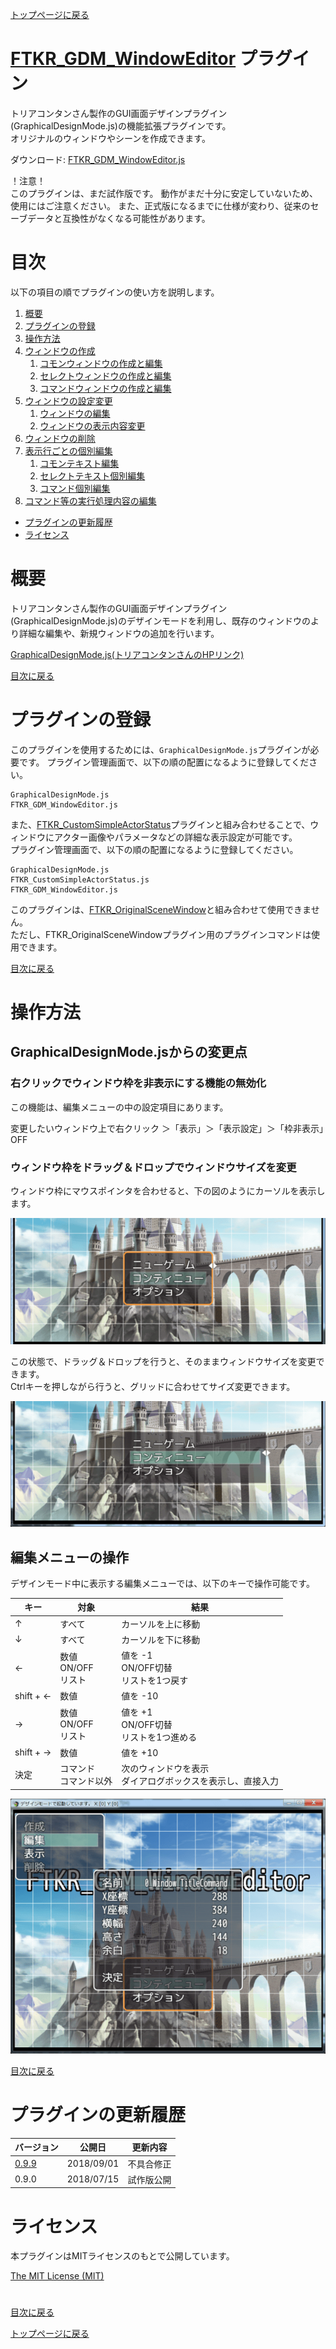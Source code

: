 [トップページに戻る](README.md)

# [FTKR_GDM_WindowEditor](FTKR_GDM_WindowEditor.js) プラグイン

トリアコンタンさん製作のGUI画面デザインプラグイン(GraphicalDesignMode.js)の機能拡張プラグインです。<br>
オリジナルのウィンドウやシーンを作成できます。

ダウンロード: [FTKR_GDM_WindowEditor.js](https://raw.githubusercontent.com/futokoro/RPGMaker/master/FTKR_GDM_WindowEditor.js)

！注意！<br>
このプラグインは、まだ試作版です。
動作がまだ十分に安定していないため、使用にはご注意ください。
また、正式版になるまでに仕様が変わり、従来のセーブデータと互換性がなくなる可能性があります。

# 目次

以下の項目の順でプラグインの使い方を説明します。
1. [概要](#概要)
2. [プラグインの登録](#プラグインの登録)
3. [操作方法](#操作方法)
3. [ウィンドウの作成](FTKR_GDM_WindowEditor_1.ja.md)
    1. [コモンウィンドウの作成と編集](FTKR_GDM_WindowEditor_1.ja.md#コモンウィンドウの作成と編集)
    1. [セレクトウィンドウの作成と編集](FTKR_GDM_WindowEditor_1.ja.md#セレクトウィンドウの作成と編集)
    1. [コマンドウィンドウの作成と編集](FTKR_GDM_WindowEditor_1.ja.md#コマンドウィンドウの作成と編集)
3. [ウィンドウの設定変更](FTKR_GDM_WindowEditor_2.ja.md)
    1. [ウィンドウの編集](FTKR_GDM_WindowEditor_2.ja.md#ウィンドウの編集)
    1. [ウィンドウの表示内容変更](FTKR_GDM_WindowEditor_2.ja.md#ウィンドウの表示内容変更)
3. [ウィンドウの削除](FTKR_GDM_WindowEditor_3.ja.md#ウィンドウの削除)
3. [表示行ごとの個別編集](FTKR_GDM_WindowEditor_3.ja.md#表示行ごとの個別編集)
    1. [コモンテキスト編集](FTKR_GDM_WindowEditor_3.ja.md#コモンテキスト編集)
    1. [セレクトテキスト個別編集](FTKR_GDM_WindowEditor_3.ja.md#セレクトテキスト個別編集)
    1. [コマンド個別編集](FTKR_GDM_WindowEditor_3.ja.md#コマンド個別編集)
4. [コマンド等の実行処理内容の編集](FTKR_GDM_WindowEditor_3.ja.md#コマンド等の実行処理内容の編集)
* [プラグインの更新履歴](#プラグインの更新履歴)
* [ライセンス](#ライセンス)

# 概要

トリアコンタンさん製作のGUI画面デザインプラグイン(GraphicalDesignMode.js)のデザインモードを利用し、既存のウィンドウのより詳細な編集や、新規ウィンドウの追加を行います。

[GraphicalDesignMode.js(トリアコンタンさんのHPリンク)](https://triacontane.blogspot.jp/2016/03/gui.html)

[目次に戻る](#目次)

# プラグインの登録

このプラグインを使用するためには、`GraphicalDesignMode.js`プラグインが必要です。
プラグイン管理画面で、以下の順の配置になるように登録してください。
```
GraphicalDesignMode.js
FTKR_GDM_WindowEditor.js
```

また、[FTKR_CustomSimpleActorStatus](https://raw.githubusercontent.com/futokoro/RPGMaker/master/FTKR_CustomSimpleActorStatus.js)プラグインと組み合わせることで、ウィンドウにアクター画像やパラメータなどの詳細な表示設定が可能です。<br>
プラグイン管理画面で、以下の順の配置になるように登録してください。
```
GraphicalDesignMode.js
FTKR_CustomSimpleActorStatus.js
FTKR_GDM_WindowEditor.js
```

このプラグインは、[FTKR_OriginalSceneWindow](FTKR_OriginalSceneWindow.js)と組み合わせて使用できません。<br>
ただし、FTKR_OriginalSceneWindowプラグイン用のプラグインコマンドは使用できます。

[目次に戻る](#目次)

# 操作方法

## GraphicalDesignMode.jsからの変更点

### 右クリックでウィンドウ枠を非表示にする機能の無効化
この機能は、編集メニューの中の設定項目にあります。

変更したいウィンドウ上で右クリック ＞「表示」＞「表示設定」＞「枠非表示」OFF

### ウィンドウ枠をドラッグ＆ドロップでウィンドウサイズを変更
ウィンドウ枠にマウスポインタを合わせると、下の図のようにカーソルを表示します。

![画像](image/FTKR_GDM_WE/n01_001.png)

この状態で、ドラッグ＆ドロップを行うと、そのままウィンドウサイズを変更できます。<br>
Ctrlキーを押しながら行うと、グリッドに合わせてサイズ変更できます。

![画像](image/FTKR_GDM_WE/n01_002.png)

## 編集メニューの操作

デザインモード中に表示する編集メニューでは、以下のキーで操作可能です。

| キー | 対象 | 結果 |
| --- | --- | --- |
| ↑ | すべて | カーソルを上に移動 |
| ↓ | すべて | カーソルを下に移動 |
| ← | 数値<br>ON/OFF<br>リスト | 値を -1<br>ON/OFF切替<br>リストを1つ戻す |
| shift + ← | 数値 | 値を -10 |
| → | 数値<br>ON/OFF<br>リスト | 値を +1<br>ON/OFF切替<br>リストを1つ進める |
| shift + → | 数値 | 値を +10 |
| 決定 | コマンド<br>コマンド以外 | 次のウィンドウを表示<br>ダイアログボックスを表示し、直接入力 |

![画像](image/FTKR_GDM_WE/n04_110.png)

[目次に戻る](#目次)

# プラグインの更新履歴

| バージョン | 公開日 | 更新内容 |
| --- | --- | --- |
| [0.9.9](FTKR_GDM_WindowEditor.js) | 2018/09/01 | 不具合修正 |
| 0.9.0 | 2018/07/15 | 試作版公開 |

# ライセンス

本プラグインはMITライセンスのもとで公開しています。

[The MIT License (MIT)](https://opensource.org/licenses/mit-license.php)

#
[目次に戻る](#目次)

[トップページに戻る](README.md)